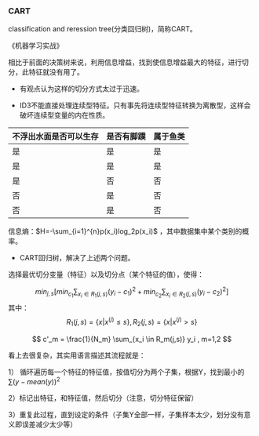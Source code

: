 ### CART 

classification and reression tree(分类回归树)，简称CART。

《机器学习实战》

相比于前面的决策树来说，利用信息增益，找到使信息增益最大的特征，进行切分，此特征就没有用了。

- 有观点认为这样的切分方式太过于迅速。

- ID3不能直接处理连续型特征。只有事先将连续型特征转换为离散型，这样会破坏连续型变量的内在性质。



| 不浮出水面是否可以生存 | 是否有脚蹼 | 属于鱼类 |
| ---------------------- | ---------- | -------- |
| 是                     | 是         | 是       |
| 是                     | 是         | 是       |
| 是                     | 否         | 否       |
| 否                     | 是         | 否       |
| 否                     | 是         | 否       |

信息熵：$H=-\sum_{i=1}^{n}p(x_i)log_2p(x_i)$  ，其中数据集中某个类别的概率。



- CART回归树，解决了上述两个问题。

选择最优切分变量（特征）以及切分点（某个特征的值），使得：


$$
min_{j,s}[min_{c_1}\sum_{x_i \in R_1(j,s)}(y_i-c_1)^2 + min_{c_2}\sum_{x_i\in R_2(j,s)}(y_i-c_2)^2]
$$
其中：
$$
R_1(j,s) = \{x | x^{(j)} \le s \}, R_2(j,s) = \{x | x^{(j)} > s\}
$$

$$
c'_m = \frac{1}{N_m} \sum_{x_i \in R_m(j,s)} y_i      , m=1,2
$$

看上去很复杂，其实用语言描述其流程就是：

1） 循环遍历每一个特征的特征值，按值切分为两个子集，根据Y，找到最小的$\sum (y-mean(y))^2$ 

2）标记出特征，和特征值，然后切分（注意，切分特征保留）

3）重复此过程，直到设定的条件（子集Y全部一样，子集样本太少，划分没有意义即误差减少太少等）